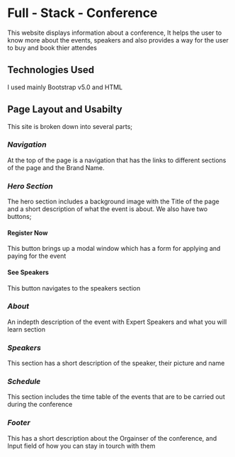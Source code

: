 # Full - Stack - Conference 
This website displays information about a conference, It helps the user to know more about the events, speakers and also provides a way for the user to buy and book thier attendes

## Technologies Used
I used mainly Bootstrap v5.0 and HTML 
## Page Layout and Usabilty
This site is broken down into several parts;

 ### _Navigation_
 
 At the top of the page is a navigation that has the links to different sections of the page and the Brand Name.
 ### _Hero Section_
 The hero section includes a background image with the Title of the page and a short description of what the event is about.
 We also have two buttons;
#### Register Now

This button brings up a modal window which has a form for applying and paying for the event

#### See Speakers

This button navigates to the speakers section
 ### _About_
 
 An indepth description of the event with Expert Speakers and what you will learn section
 ### _Speakers_
 
 This section has a short description of the speaker, their picture and name
 ### _Schedule_
 
 This section includes the time table of the events that are to be carried out during the conference
 ### _Footer_
 
 This has a short description about the Orgainser of the conference, and Input field of how you can stay in tourch with them 
